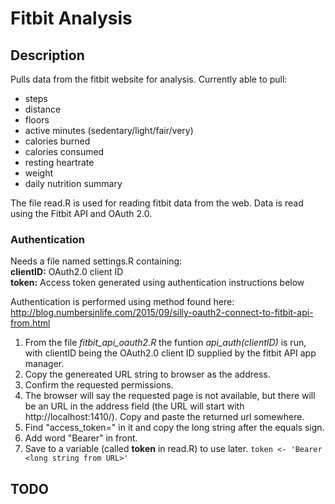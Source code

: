 # Fitbit Analysis

## Description
Pulls data from the fitbit website for analysis. Currently able to pull:
 * steps
 * distance
 * floors
 * active minutes (sedentary/light/fair/very)
 * calories burned
 * calories consumed
 * resting heartrate
 * weight
 * daily nutrition summary

The file read.R is used for reading fitbit data from the web. Data is read using the Fitbit API and OAuth 2.0.

### Authentication
Needs a file named settings.R containing:  
**clientID:** OAuth2.0 client ID  
**token:** Access token generated using authentication instructions below


Authentication is performed using method found here: http://blog.numbersinlife.com/2015/09/silly-oauth2-connect-to-fitbit-api-from.html

1. From the file *fitbit_api_oauth2.R* the funtion *api_auth(clientID)* is run, with clientID being the OAuth2.0 client ID supplied by the fitbit API app manager.
2. Copy the genereated URL string to browser as the address.
3. Confirm the requested permissions.
4. The browser will say the requested page is not available, but there will be an URL in the address field (the URL will start with http://localhost:1410/). Copy and paste the returned url somewhere.
5. Find "access_token=" in it and copy the long string after the equals sign.
6. Add word "Bearer" in front. 
7. Save to a variable (called **token** in read.R) to use later. ```token <- 'Bearer <long string from URL>'```

## TODO
